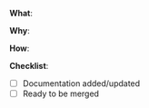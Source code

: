 <!--

Thanks for your interest in the project. Bugs filed and PRs submitted are appreciated!

Please make sure that you are familiar with and follow the Code of Conduct for this project (found in the CODE_OF_CONDUCT.md file).

Please fill out the information below to expedite the review and (hopefully) merge of your pull request!

-->

**What**:

<!-- What changes are being made? (What feature/bug is being fixed here?) -->

**Why**:

<!-- Why are these changes necessary? -->

**How**:

<!-- How were these changes implemented? -->

**Checklist**:

<!-- Have you done all of these things?  -->
<!-- Add "(N/A)" to the end of each line that's irrelevant to your changes -->
<!-- to check an item, place an "x" in the box like so: "- [x] Documentation" -->

- [ ] Documentation added/updated
- [ ] Ready to be merged <!-- In your opinion -->

<!-- feel free to add additional comments -->
